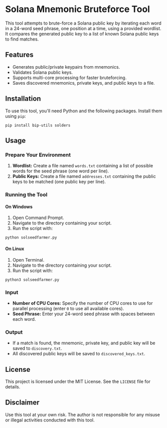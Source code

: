<h1>Solana Mnemonic Bruteforce Tool</h1>

<p>This tool attempts to brute-force a Solana public key by iterating each word in a 24-word seed phrase, one position at a time, using a provided wordlist. It compares the generated public key to a list of known Solana public keys to find matches.</p>

<h2>Features</h2>

<ul>
  <li>Generates public/private keypairs from mnemonics.</li>
  <li>Validates Solana public keys.</li>
  <li>Supports multi-core processing for faster bruteforcing.</li>
  <li>Saves discovered mnemonics, private keys, and public keys to a file.</li>
</ul>

<h2>Installation</h2>

<p>To use this tool, you'll need Python and the following packages. Install them using <code>pip</code>:</p>

<p><code>pip install bip-utils solders</code></p>

<h2>Usage</h2>

<h3>Prepare Your Environment</h3>

<ol>
  <li><strong>Wordlist:</strong> Create a file named <code>words.txt</code> containing a list of possible words for the seed phrase (one word per line).</li>
  <li><strong>Public Keys:</strong> Create a file named <code>addresses.txt</code> containing the public keys to be matched (one public key per line).</li>
</ol>

<h3>Running the Tool</h3>

<h4>On Windows</h4>

<ol>
  <li>Open Command Prompt.</li>
  <li>Navigate to the directory containing your script.</li>
  <li>Run the script with:</li>
</ol>

<p><code>python solseedfarmer.py</code></p>

<h4>On Linux</h4>

<ol>
  <li>Open Terminal.</li>
  <li>Navigate to the directory containing your script.</li>
  <li>Run the script with:</li>
</ol>

<p><code>python3 solseedfarmer.py</code></p>

<h3>Input</h3>

<ul>
  <li><strong>Number of CPU Cores:</strong> Specify the number of CPU cores to use for parallel processing (enter <code>0</code> to use all available cores).</li>
  <li><strong>Seed Phrase:</strong> Enter your 24-word seed phrase with spaces between each word.</li>
</ul>

<h3>Output</h3>

<ul>
  <li>If a match is found, the mnemonic, private key, and public key will be saved to <code>discovery.txt</code>.</li>
  <li>All discovered public keys will be saved to <code>discovered_keys.txt</code>.</li>
</ul>

<h2>License</h2>

<p>This project is licensed under the MIT License. See the <code>LICENSE</code> file for details.</p>

<h2>Disclaimer</h2>

<p>Use this tool at your own risk. The author is not responsible for any misuse or illegal activities conducted with this tool.</p>

